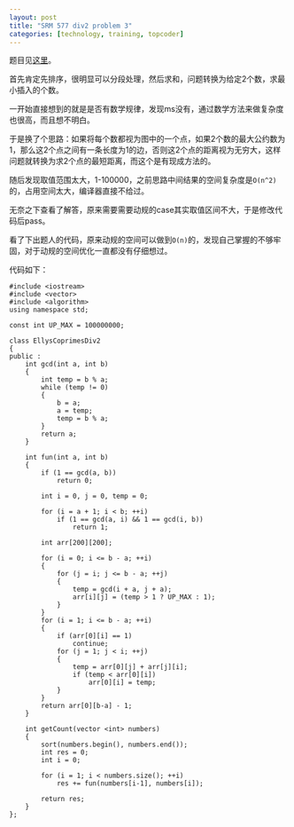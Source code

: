 ```yaml
---
layout: post
title: "SRM 577 div2 problem 3"
categories: [technology, training, topcoder]
---
```


题目见[这里][problem]。

首先肯定先排序，很明显可以分段处理，然后求和，问题转换为给定2个数，求最小插入的个数。

一开始直接想到的就是是否有数学规律，发现ms没有，通过数学方法来做复杂度也很高，而且想不明白。

于是换了个思路：如果将每个数都视为图中的一个点，如果2个数的最大公约数为1，那么这2个点之间有一条长度为1的边，否则这2个点的距离视为无穷大，这样问题就转换为求2个点的最短距离，而这个是有现成方法的。

随后发现取值范围太大，1-100000，之前思路中间结果的空间复杂度是`O(n^2)`的，占用空间太大，编译器直接不给过。

无奈之下查看了解答，原来需要需要动规的case其实取值区间不大，于是修改代码后pass。

看了下出题人的代码，原来动规的空间可以做到`O(n)`的，发现自己掌握的不够牢固，对于动规的空间优化一直都没有仔细想过。

代码如下：

	#include <iostream>
	#include <vector>
	#include <algorithm>
	using namespace std;
	
	const int UP_MAX = 100000000;
	
	class EllysCoprimesDiv2
	{
	public :
		int gcd(int a, int b)
		{
			int temp = b % a;
			while (temp != 0)
			{
				b = a;
				a = temp;
				temp = b % a;
			}
			return a;
		}
		
		int fun(int a, int b)
		{
			if (1 == gcd(a, b))
				return 0;
				
			int i = 0, j = 0, temp = 0;
			
			for (i = a + 1; i < b; ++i)
				if (1 == gcd(a, i) && 1 == gcd(i, b))
					return 1;
					
			int arr[200][200];
			
			for (i = 0; i <= b - a; ++i)
			{
				for (j = i; j <= b - a; ++j)
				{
					temp = gcd(i + a, j + a);
					arr[i][j] = (temp > 1 ? UP_MAX : 1);
				}
			}
			for (i = 1; i <= b - a; ++i)
			{
				if (arr[0][i] == 1)
					continue;
				for (j = 1; j < i; ++j)
				{
					temp = arr[0][j] + arr[j][i];
					if (temp < arr[0][i])
						arr[0][i] = temp;
				}
			}
			return arr[0][b-a] - 1;
		}
		
		int getCount(vector <int> numbers)
		{
			sort(numbers.begin(), numbers.end());
			int res = 0;
			int i = 0;
				
			for (i = 1; i < numbers.size(); ++i)
				res += fun(numbers[i-1], numbers[i]);
				
			return res;
		}
	};
	
	
[problem]:http://community.topcoder.com/stat?c=problem_statement&pm=12461
